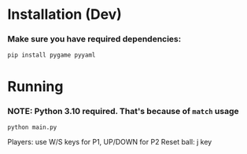 # Installation (Dev)

### Make sure you have required dependencies:

`pip install pygame pyyaml`

# Running

### NOTE: Python 3.10 required. That's because of `match` usage

`python main.py`

Players: use W/S keys for P1, UP/DOWN for P2
Reset ball: j key
